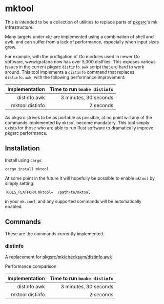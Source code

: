 # mktool

This is intended to be a collection of utilities to replace parts of
[pkgsrc](https://github.com/NetBSD/pkgsrc/)'s mk infrastructure.

Many targets under `mk/` are implemented using a combination of shell and
awk, and can suffer from a lack of performance, especially when input sizes
grow.

For example, with the profligation of Go modules used in newer Go software,
www/grafana now has over 5,000 distfiles.  This exposes various issues in
the current pkgsrc `distinfo.awk` script that are hard to work around.  This
tool implements a `distinfo` command that replaces `distinfo.awk`, with the
following performance improvement:

|  Implementation | Time to run `bmake distinfo` |
|----------------:|-----------------------------:|
|    distinfo.awk |        3 minutes, 30 seconds |
| mktool distinfo |                    2 seconds |

As pkgsrc strives to be as portable as possible, at no point will any of the
commands implemented by `mktool` become mandatory.  This tool simply exists
for those who are able to run Rust software to dramatically improve pkgsrc
performance.

## Installation

Install using `cargo`:

```shell
cargo install mktool
```

At some point in the future it will hopefully be possible to enable `mktool`
by simply setting:

```make
TOOLS_PLATFORM.mktool=  /path/to/mktool
```

in your `mk.conf`, and any supported commands will be automatically enabled.

## Commands

These are the commands currently implemented.

### distinfo

A replacement for
[pkgsrc/mk/checksum/distinfo.awk](https://github.com/NetBSD/pkgsrc/blob/trunk/mk/checksum/distinfo.awk)

Performance comparison:

|  Implementation | Time to run `bmake distinfo` |
|----------------:|-----------------------------:|
|    distinfo.awk |        3 minutes, 30 seconds |
| mktool distinfo |                    2 seconds |
